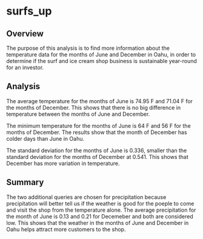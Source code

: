 # surfs_up
## Overview
The purpose of this analysis is to find more information about the temperature data for the months of June and December in Oahu, in order to determine if the surf and ice cream shop business is sustainable year-round for an investor.

## Analysis 
The average temperature for the months of June is 74.95 F and 71.04 F for the months of December. This shows that there is no big difference in temperature between the months of June and December. 

The minimum temperature for the months of June is 64 F and 56 F for the months of December. The results show that the month of December has colder days than June in Oahu.

The standard deviation for the months of June is 0.336, smaller than the standard deviation for the months of December at 0.541. This shows that December has more variation in temperature.

## Summary
The two additional queries are chosen for precipitation because precipitation will better tell us if the weather is good for the poeple to come and visit the shop from the temperature alone. The average precipitation for the month of June is 0.13 and 0.21 for Decemeber and both are considered low. This shows that the weather in the months of June and December in Oahu helps attract more customers to the shop.